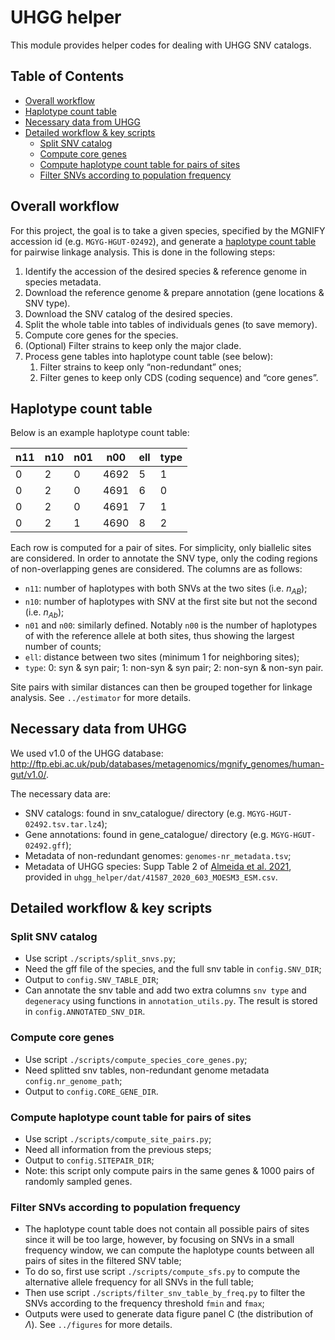 # UHGG helper 

This module provides helper codes for dealing with UHGG SNV catalogs.

## Table of Contents
- [Overall workflow](#overall-workflow)
- [Haplotype count table](#haplotype-count-table)
- [Necessary data from UHGG](#necessary-data-from-uhgg)
- [Detailed workflow & key scripts](#detailed-workflow--key-scripts)
    - [Split SNV catalog](#splitting-snv-catalog)
    - [Compute core genes](#computing-core-genes)
    - [Compute haplotype count table for pairs of sites](#compute-haplotype-count-table-for-pairs-of-sites)
    - [Filter SNVs according to population frequency](#filter-snvs-according-to-population-frequency)


## Overall workflow
For this project, the goal is to take a given species, specified by the MGNIFY accession id (e.g. `MGYG-HGUT-02492`), and generate a [haplotype count table](#haplotype-count-table) for pairwise linkage analysis. This is done in the following steps:

1. Identify the accession of the desired species & reference genome in species metadata.
2. Download the reference genome & prepare annotation (gene locations & SNV type).
3. Download the SNV catalog of the desired species.
4. Split the whole table into tables of individuals genes (to save memory).
5. Compute core genes for the species.
6. (Optional) Filter strains to keep only the major clade.
7. Process gene tables into haplotype count table (see below): 
    1. Filter strains to keep only “non-redundant” ones;
    2. Filter genes to keep only CDS (coding sequence) and “core genes”.

## Haplotype count table
Below is an example haplotype count table:

| n11 | n10 | n01 | n00  | ell | type |
|-----|-----|-----|------|-----|------|
|  0  |  2  |  0  | 4692 |  5  |  1   |
|  0  |  2  |  0  | 4691 |  6  |  0   |
|  0  |  2  |  0  | 4691 |  7  |  1   |
|  0  |  2  |  1  | 4690 |  8  |  2   |

Each row is computed for a pair of sites. For simplicity, only biallelic sites are considered. In order to annotate the SNV type, only the coding regions of non-overlapping genes are considered. The columns are as follows:

- `n11`: number of haplotypes with both SNVs at the two sites (i.e. $n_{AB}$);
- `n10`: number of haplotypes with SNV at the first site but not the second (i.e. $n_{Ab}$);
- `n01` and `n00`: similarly defined. Notably `n00` is the number of haplotypes of with the reference allele at both sites, thus showing the largest number of counts;
- `ell`: distance between two sites (minimum 1 for neighboring sites);
- `type`: 0: syn & syn pair; 1: non-syn & syn pair; 2: non-syn & non-syn pair.

Site pairs with similar distances can then be grouped together for linkage analysis. See `../estimator` for more details.

## Necessary data from UHGG
We used v1.0 of the UHGG database: http://ftp.ebi.ac.uk/pub/databases/metagenomics/mgnify_genomes/human-gut/v1.0/.

The necessary data are:
- SNV catalogs: found in snv_catalogue/ directory (e.g. `MGYG-HGUT-02492.tsv.tar.lz4`);
- Gene annotations: found in gene_catalogue/ directory (e.g. `MGYG-HGUT-02492.gff`);
- Metadata of non-redundant genomes: `genomes-nr_metadata.tsv`;
- Metadata of UHGG species: Supp Table 2 of [Almeida et al. 2021](https://doi.org/10.1038/s41587-020-0603-3), provided in `uhgg_helper/dat/41587_2020_603_MOESM3_ESM.csv`.

## Detailed workflow & key scripts 

### Split SNV catalog
- Use script `./scripts/split_snvs.py`;
- Need the gff file of the species, and the full snv table in `config.SNV_DIR`;
- Output to `config.SNV_TABLE_DIR`;
- Can annotate the snv table and add two extra columns `snv type` and `degeneracy` using functions in `annotation_utils.py`. The result is stored in `config.ANNOTATED_SNV_DIR`. 

### Compute core genes
- Use script `./scripts/compute_species_core_genes.py`;
- Need splitted snv tables, non-redundant genome metadata `config.nr_genome_path`;
- Output to `config.CORE_GENE_DIR`.

### Compute haplotype count table for pairs of sites
- Use script `./scripts/compute_site_pairs.py`;
- Need all information from the previous steps;
- Output to `config.SITEPAIR_DIR`;
- Note: this script only compute pairs in the same genes & 1000 pairs of randomly sampled genes.

### Filter SNVs according to population frequency
- The haplotype count table does not contain all possible pairs of sites since it will be too large, however, by focusing on SNVs in a small frequency window, we can compute the haplotype counts between all pairs of sites in the filtered SNV table;
- To do so, first use script `./scripts/compute_sfs.py` to compute the alternative allele frequency for all SNVs in the full table;
- Then use script `./scripts/filter_snv_table_by_freq.py` to filter the SNVs according to the frequency threshold `fmin` and `fmax`;
- Outputs were used to generate data figure panel C (the distribution of $\Lambda$). See `../figures` for more details.

<!-- ### Resulting folder structure
```
├── uhgg
    ├── core_genes
    │   └── MGYG-HGUT-00001
│   ├── genes
│   │   └── MGYG-HGUT-02492.gff
│   ├── reference_genomes
│   │   └── MGYG-HGUT-02492.fna
│   └── snv_tables
│       └── MGYG-HGUT-02492

``` -->

